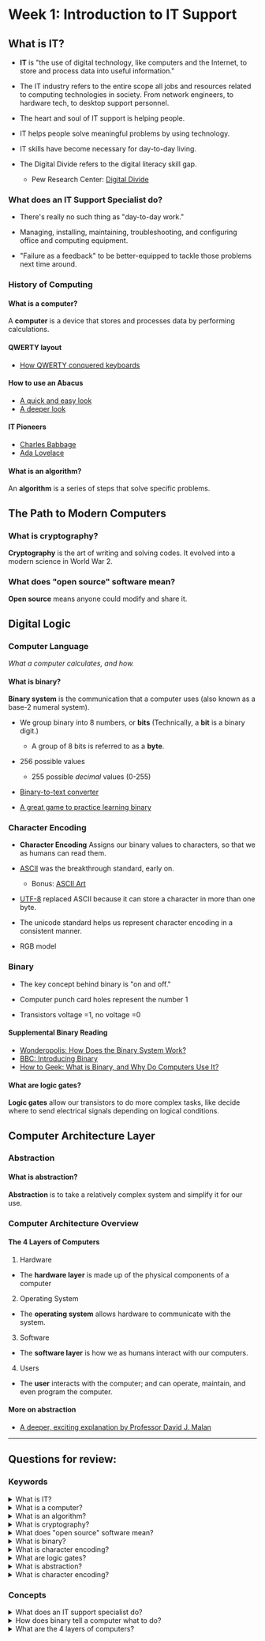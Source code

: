 # Week 1: Introduction to IT Support

## What is IT?
- **IT** is "the use of digital technology, like computers and the Internet, to store and process data into useful information."

- The IT industry refers to the entire scope all jobs and resources related to computing technologies in society. From network engineers, to hardware tech, to desktop support personnel.

- The heart and soul of IT support is helping people.

- IT helps people solve meaningful problems by using technology.

- IT skills have become necessary for day-to-day living.

- The Digital Divide refers to the digital literacy skill gap.
  - Pew Research Center: [Digital Divide](https://www.pewresearch.org/topics/digital-divide/)

### What does an IT Support Specialist do?

- There's really no such thing as "day-to-day work."

- Managing, installing, maintaining, troubleshooting, and configuring office and computing equipment.

- "Failure as a feedback" to be better-equipped to tackle those problems next time around.

### History of Computing

#### What is a computer?
A **computer** is a device that stores and processes data by performing calculations.

#### QWERTY layout
- [How QWERTY conquered keyboards](https://www.youtube.com/watch?v=c8f6us-Sjlo)

#### How to use an Abacus
- [A quick and easy look](https://www.youtube.com/watch?v=PbGft644WUE)
- [A deeper look](https://www.youtube.com/watch?v=SYRyKYmOJwM)

#### IT Pioneers
- [Charles Babbage](https://www.youtube.com/watch?v=NSAXbsbiid0)
- [Ada Lovelace](https://www.youtube.com/watch?v=sB5ieSGGDmk)

#### What is an algorithm?
An **algorithm** is a series of steps that solve specific problems.

## The Path to Modern Computers

### What is cryptography?
**Cryptography** is the art of writing and solving codes. It evolved into a modern science in World War 2.

<!-- - Alan Turing and the Enigma Machine, ENIAC -->

### What does "open source" software mean?
**Open source** means anyone could modify and share it.

## Digital Logic


### Computer Language
*What a computer calculates, and how.*

#### What is binary?
**Binary system** is the communication that a computer uses (also known as a base-2 numeral system).

- We group binary into 8 numbers, or **bits** (Technically, a **bit** is a binary digit.)
  - A group of 8 bits is referred to as a **byte**.

- 256 possible values
  - 255 possible *decimal* values (0-255)

- [Binary-to-text converter](https://www.rapidtables.com/convert/number/binary-to-ascii.html)

- [A great game to practice learning binary](https://games.penjee.com/binary-numbers-game/)

### Character Encoding
- **Character Encoding** Assigns our binary values to characters, so that we as humans can read them.

- [ASCII](https://en.wikipedia.org/wiki/ASCII) was the breakthrough standard, early on.
  - Bonus: [ASCII Art](https://en.wikipedia.org/wiki/ASCII_art)

- [UTF-8](https://en.wikipedia.org/wiki/UTF-8) replaced ASCII because it can store a character in more than one byte.

- The unicode standard helps us represent character encoding in a consistent manner.

- RGB model


### Binary

- The key concept behind binary is "on and off."

- Computer punch card holes represent the number 1

- Transistors voltage =1, no voltage =0

#### Supplemental Binary Reading
- [Wonderopolis: How Does the Binary System Work?](https://wonderopolis.org/wonder/how-does-the-binary-system-work)
- [BBC: Introducing Binary](https://www.bbc.co.uk/bitesize/guides/zwsbwmn/revision/1)
- [How to Geek: What is Binary, and Why Do Computers Use It?](https://www.howtogeek.com/367621/what-is-binary-and-why-do-computers-use-it/)

#### What are logic gates?
**Logic gates** allow our transistors to do more complex tasks, like decide where to send electrical signals depending on logical conditions.


## Computer Architecture Layer

### Abstraction

#### What is abstraction?
**Abstraction** is to take a relatively complex system and simplify it for our use.

### Computer Architecture Overview

#### The 4 Layers of Computers
1. Hardware
  - The **hardware layer** is made up of the physical components of a computer
2. Operating System
  - The **operating system** allows hardware to communicate with the system.
3. Software
  - The **software layer** is how we as humans interact with our computers.
4. Users
  - The **user** interacts with the computer; and can operate, maintain, and even program the computer.

#### More on abstraction
 - [A deeper, exciting explanation by Professor David J. Malan](https://www.youtube.com/watch?v=6V1sr0XV_Ng)


---

## Questions for review:

### Keywords

<details>
  <summary>What is IT?</summary>
  <p>The use of digital technology, like computers and the Internet, to store and process data into useful information.</p>
</details>

<details>
  <summary>What is a computer?</summary>
  <p>A device that stores and processes data by performing calculations.</p>
</details>

<details>
  <summary>What is an algorithm?</summary>
  <p>A series of steps that solve specific problems</p>
</details>

<details>
  <summary>What is cryptography?</summary>
  <p>The art of writing and solving codes.</p>
</details>

<details>
  <summary>What does "open source" software mean?</summary>
  <p>Anyone could modify and share it.</p>
</details>

<details>
  <summary>What is binary?</summary>
  <p>The language of zeroes and ones that computers use to communicate.</p>
</details>

<details>
  <summary>What is character encoding?</summary>
  <p>A way of assigning binary values to characters, so that humans can read them</p>
</details>

<details>
  <summary>What are logic gates?</summary>
  <p>A circuit that allow our transistors to do more complex tasks, like decide where to send electrical signals depending on logical conditions.</p>
</details>

<details>
  <summary>What is abstraction?</summary>
  <p>To take relatively complex system and simplify it for our use and understanding.</p>
</details>

<details>
  <summary>What is character encoding?</summary>
  <p>Assigns our binary values to characters, so that we as humans can read them.</p>
</details>

### Concepts

<details>
  <summary>What does an IT support specialist do?</summary>
  <p>Manage, instal, maintain, troubleshoot, and configure office and computing equipment.</p>
</details>

<details>
  <summary>How does binary tell a computer what to do?</summary>
  <p>Binary uses electrical charges that are either ON or OFF, as a code to deliver data, which the computer can then read.</p>
</details>


<details>
  <summary>What are the 4 layers of computers?</summary>
  <p>Hardware; operating system; software; user.</p>
</details>
